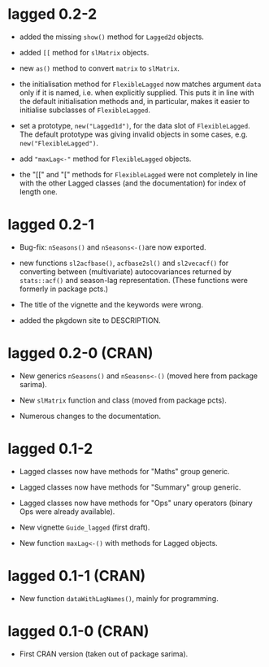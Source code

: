 # lagged 0.2-2

* added the missing `show()` method for `Lagged2d` objects.

* added `[[` method for `slMatrix` objects.

* new `as()` method to convert `matrix` to `slMatrix`.

* the initialisation method for `FlexibleLagged` now matches argument `data`
  only if it is named, i.e. when explicitly supplied. This puts it in line with
  the default initialisation methods and, in particular, makes it easier to
  initialise subclasses of `FlexibleLagged`.

- set a prototype, `new("Lagged1d")`, for the data slot of `FlexibleLagged`. The
  default prototype was giving invalid objects in some cases,
  e.g. `new("FlexibleLagged")`.

- add `"maxLag<-"` method for `FlexibleLagged` objects.

- the "[[" and "[" methods for `FlexibleLagged` were not completely in line with
  the other Lagged classes (and the documentation) for index of length one.
  

# lagged 0.2-1

* Bug-fix:  `nSeasons()` and `nSeasons<-()`are now exported.

* new functions `sl2acfbase()`, `acfbase2sl()` and `sl2vecacf()` for converting
  between (multivariate) autocovariances returned by `stats::acf()` and
  season-lag representation. (These functions were formerly in package pcts.)

* The title of the vignette and the keywords were wrong.

* added the pkgdown site to DESCRIPTION.


# lagged 0.2-0 (CRAN)

* New generics `nSeasons()` and `nSeasons<-()` (moved here from package sarima).

* New `slMatrix` function and class (moved from package pcts).

* Numerous changes to the documentation.


# lagged 0.1-2

* Lagged classes now have methods for "Maths" group generic.

* Lagged classes now have methods for "Summary" group generic.

* Lagged classes now have methods for "Ops" unary operators (binary Ops were
  already available).

* New vignette `Guide_lagged` (first draft).

* New function `maxLag<-()` with methods for Lagged objects.


# lagged 0.1-1 (CRAN)

* New function `dataWithLagNames()`, mainly for programming.


# lagged 0.1-0 (CRAN)

* First CRAN version (taken out of package sarima).
